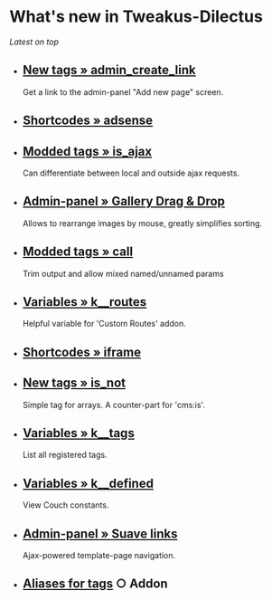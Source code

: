 # What's new in Tweakus-Dilectus

*Latest on top*

* ## [New tags &raquo; admin_create_link](anton.cms@ya.ru__tags-new/admin_create_link)
   Get a link to the admin-panel "Add new page" screen.
* ## [Shortcodes &raquo; adsense](anton.cms@ya.ru__shortcodes/adsense)
* ## [Modded tags &raquo; is_ajax](anton.cms@ya.ru__tags-modded/is_ajax)
   Can differentiate between local and outside ajax requests.
* ## [Admin-panel » Gallery Drag & Drop](anton.cms@ya.ru__admin-panel-tweaks/gallery-drag-drop)
   Allows to rearrange images by mouse, greatly simplifies sorting.
* ## [Modded tags &raquo; call](anton.cms@ya.ru__tags-modded/call)
   Trim output and allow mixed named/unnamed params
* ## [Variables &raquo; k__routes](anton.cms@ya.ru__variables-new/k__routes)
   Helpful variable for 'Custom Routes' addon.
* ## [Shortcodes &raquo; iframe](anton.cms@ya.ru__shortcodes/iframe)
* ## [New tags &raquo; is_not](anton.cms@ya.ru__tags-new/is_not)
   Simple tag for arrays. A counter-part for 'cms:is'.
* ## [Variables &raquo; k__tags](anton.cms@ya.ru__variables-new/k__tags)
   List all registered tags.
* ## [Variables &raquo; k__defined](anton.cms@ya.ru__variables-new/k__defined)
   View Couch constants.
* ## [Admin-panel &raquo; Suave links](anton.cms@ya.ru__admin-panel-tweaks/suave-links)
   Ajax-powered template-page navigation.
* ## [Aliases for tags](anton.cms@ya.ru__tags-aliased) ○ Addon
